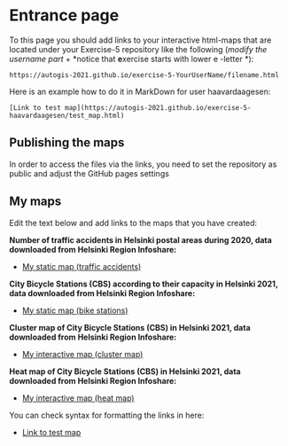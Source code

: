 # Entrance page

To this page you should add links to your interactive html-maps that are located under your Exercise-5 repository like the following (*modify the username part* + *notice that **e**xercise starts with lower e -letter *):

 `https://autogis-2021.github.io/exercise-5-YourUserName/filename.html`

Here is an example how to do it in MarkDown for user haavardaagesen:

```
[Link to test map](https://autogis-2021.github.io/exercise-5-haavardaagesen/test_map.html)
```
## Publishing the maps 

In order to access the files via the links, you need to set the repository as public and adjust the GitHub pages settings

## My maps

Edit the text below and add links to the maps that you have created:

**Number of traffic accidents in Helsinki postal areas during 2020, data downloaded from Helsinki Region Infoshare:**  
 - [My static map (traffic accidents)](https://autogis-2021.github.io/exercise-5-chtimmer/traffic_accidents.png)
 
**City Bicycle Stations (CBS) according to their capacity in Helsinki 2021, data downloaded from Helsinki Region Infoshare:**  
 - [My static map (bike stations)](https://autogis-2021.github.io/exercise-5-chtimmer/bike_stations.png)
 
**Cluster map of City Bicycle Stations (CBS) in Helsinki 2021, data downloaded from Helsinki Region Infoshare:**  
 - [My interactive map (cluster map)](https://autogis-2021.github.io/exercise-5-chtimmer/cluster_map.html)
 
**Heat map of City Bicycle Stations (CBS) in Helsinki 2021, data downloaded from Helsinki Region Infoshare:**  
 - [My interactive map (heat map)](https://autogis-2021.github.io/exercise-5-chtimmer/heat_map.html)
 
 You can check syntax for formatting the links in here: 
 - [Link to test map](https://autogis-2021.github.io/exercise-5-haavardaagesen/test_map.html)

